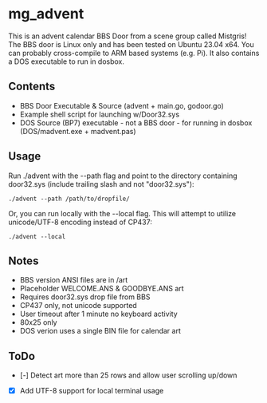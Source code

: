 # mg_advent

This is an advent calendar BBS Door from a scene group called Mistgris! 
The BBS door is Linux only and has been tested on Ubuntu 23.04 x64. You can probably cross-compile to ARM based systems (e.g. Pi).
It also contains a DOS executable to run in dosbox.

## Contents
- BBS Door Executable & Source (advent + main.go, godoor.go)
- Example shell script for launching w/Door32.sys
- DOS Source (BP7) executable - not a BBS door - for running in dosbox (DOS/madvent.exe + madvent.pas)

## Usage
Run ./advent with the --path flag and point to the directory containing door32.sys (include trailing slash and not "door32.sys"):
~~~~
./advent --path /path/to/dropfile/
~~~~
Or, you can run locally with the --local flag. This will attempt to utilize unicode/UTF-8 encoding instead of CP437:
~~~~
./advent --local
~~~~


## Notes
- BBS version ANSI files are in /art
- Placeholder WELCOME.ANS & GOODBYE.ANS art
- Requires door32.sys drop file from BBS
- CP437 only, not unicode supported
- User timeout after 1 minute no keyboard activity
- 80x25 only
- DOS verion uses a single BIN file for calendar art

## ToDo
- [-] Detect art more than 25 rows and allow user scrolling up/down
- [x] Add UTF-8 support for local terminal usage
